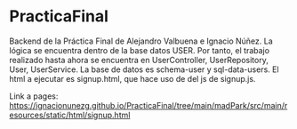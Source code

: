 # PracticaFinal

Backend de la Práctica Final de Alejandro Valbuena e Ignacio Núñez. La lógica se encuentra dentro de la base datos USER. Por tanto, el trabajo realizado hasta ahora se encuentra en UserController, UserRepository, User, UserService. La base de datos es schema-user y sql-data-users. El html a ejecutar es signup.html, que hace uso de  del js de signup.js.

Link a pages:
https://ignacionunezg.github.io/PracticaFinal/tree/main/madPark/src/main/resources/static/html/signup.html

